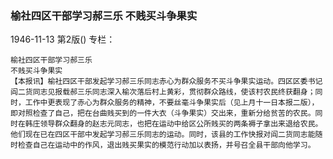 ### 榆社四区干部学习郝三乐  不贱买斗争果实

1946-11-13
第2版()
专栏：

    榆社四区干部学习郝三乐
    不贱买斗争果实
    【本报讯】榆社四区干部发起学习郝三乐同志赤心为群众服务不买斗争果实运动。四区区委书记阎二货同志见报载郝三乐同志深入榆次落后村上黄彩，贯彻群众路线，使该村农民终获翻身；同时，工作中更表现了赤心为群众服务的精神，不要丝毫斗争果实后（见上月十一日本报二版），即对照检查了自己，把在台曲贱买到的一件大衣（斗争果实）交出来，重新分给贫苦的农民。同时在韩庄领导群众翻身的赵志元同志，也把在运动中给区公所贱买的两条褥子拿出来退给农民。他们现在已在四区干部中发起学习郝三乐同志的运动。同时，该县的工作快报对阎二货同志能随时检查自己在运动中的作风，退出贱买果实的模范行动加以表扬，并号召全县干部向他学习。
